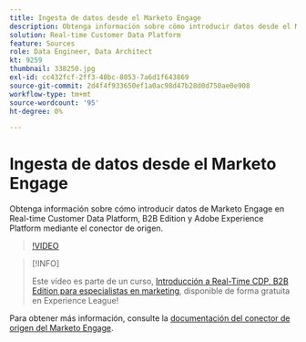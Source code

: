 ```yaml
---
title: Ingesta de datos desde el Marketo Engage
description: Obtenga información sobre cómo introducir datos desde el Marketo Engage mediante el conector de origen.
solution: Real-time Customer Data Platform
feature: Sources
role: Data Engineer, Data Architect
kt: 9259
thumbnail: 338250.jpg
exl-id: cc432fcf-2ff3-48bc-8053-7a6d1f643869
source-git-commit: 2d4f4f933650ef1a0ac98d47b28d0d750ae0e908
workflow-type: tm+mt
source-wordcount: '95'
ht-degree: 0%

---
```


# Ingesta de datos desde el Marketo Engage

Obtenga información sobre cómo introducir datos de Marketo Engage en Real-time Customer Data Platform, B2B Edition y Adobe Experience Platform mediante el conector de origen.

>[!VIDEO](https://video.tv.adobe.com/v/338250?quality=12&learn=on)

>[!INFO]
>
> Este vídeo es parte de un curso, [Introducción a Real-Time CDP, B2B Edition para especialistas en marketing](https://experienceleague.adobe.com/?recommended=ExperiencePlatform-U-1-2021.rtcdp.b2b), disponible de forma gratuita en Experience League!

Para obtener más información, consulte la [documentación del conector de origen del Marketo Engage](https://experienceleague.adobe.com/docs/experience-platform/sources/connectors/adobe-applications/marketo/marketo.html).
